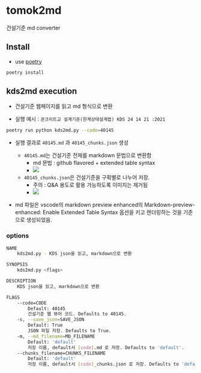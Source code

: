 # tomok2md

건설기준 md converter

## Install

- use [poetry](https://python-poetry.org/)

```sh
poetry install
```

## kds2md execution

- 건설기준 웹페이지를 읽고 md 형식으로 변환

- 실행 예시 : `콘크리트교 설계기준(한계상태설계법) KDS 24 14 21 :2021`

```sh
poetry run python kds2md.py --code=40145
```

- 실행 결과로 `40145.md` 과 `40145_chunks.json` 생성

    - `40145.md`는 건설기준 전체를 markdown 문법으로 변환함
        - md 문법 : github flavored + extended table syntax
        - ![](https://i.imgur.com/W6mQjuN.png)
    - `40145_chunks.json`은 건설기준을 구획별로 나누어 저장.
        - 주의 : Q&A 용도로 활용 가능하도록 이미지는 제거됨
        - ![](https://i.imgur.com/KPCIZrV.png)

- md 파일은 vscode의 markdown preview enhanced의 Markdown-preview-enhanced: Enable Extended Table Syntax 옵션을 키고 렌더링하는 것을 기준으로 생성되었음.

### options

```sh
NAME
    kds2md.py - KDS json을 읽고, markdown으로 변환

SYNOPSIS
    kds2md.py <flags>

DESCRIPTION
    KDS json을 읽고, markdown으로 변환

FLAGS
    --code=CODE
        Default: 40145
        건설기준 웹 뷰어 코드. Defaults to 40145.
    -s, --save_json=SAVE_JSON
        Default: True
        JSON 파일 저장. Defaults to True.
    -m, --md_filename=MD_FILENAME
        Default: 'default'
        저장 이름, default시 [code].md 로 저장. Defaults to 'default'.
    --chunks_filename=CHUNKS_FILENAME
        Default: 'default'
        저장 이름, default시 [code]_chunks.json 로 저장. Defaults to 'default'.
```